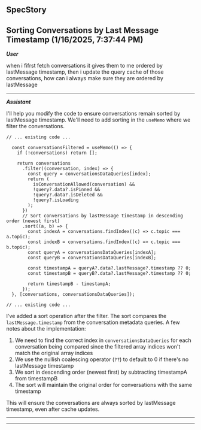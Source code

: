 ## SpecStory

## Sorting Conversations by Last Message Timestamp (1/16/2025, 7:37:44 PM)

_**User**_

when i fifrst fetch conversations it gives them to me ordered by lastMessage timestamp, then i update the query cache of those conversations, how can i always make sure they are ordered by lastMessage

---

_**Assistant**_

I'll help you modify the code to ensure conversations remain sorted by lastMessage timestamp. We'll need to add sorting in the `useMemo` where we filter the conversations.

```typescript:features/conversation-list/use-conversation-list-conversations.tsx
// ... existing code ...

  const conversationsFiltered = useMemo(() => {
    if (!conversations) return [];

    return conversations
      .filter((conversation, index) => {
        const query = conversationsDataQueries[index];
        return (
          isConversationAllowed(conversation) &&
          !query?.data?.isPinned &&
          !query?.data?.isDeleted &&
          !query?.isLoading
        );
      })
      // Sort conversations by lastMessage timestamp in descending order (newest first)
      .sort((a, b) => {
        const indexA = conversations.findIndex((c) => c.topic === a.topic);
        const indexB = conversations.findIndex((c) => c.topic === b.topic);
        const queryA = conversationsDataQueries[indexA];
        const queryB = conversationsDataQueries[indexB];
        
        const timestampA = queryA?.data?.lastMessage?.timestamp ?? 0;
        const timestampB = queryB?.data?.lastMessage?.timestamp ?? 0;
        
        return timestampB - timestampA;
      });
  }, [conversations, conversationsDataQueries]);

// ... existing code ...
```

I've added a sort operation after the filter. The sort compares the `lastMessage.timestamp` from the conversation metadata queries. A few notes about the implementation:

1. We need to find the correct index in `conversationsDataQueries` for each conversation being compared since the filtered array indices won't match the original array indices
2. We use the nullish coalescing operator (`??`) to default to 0 if there's no lastMessage timestamp
3. We sort in descending order (newest first) by subtracting timestampA from timestampB
4. The sort will maintain the original order for conversations with the same timestamp

This will ensure the conversations are always sorted by lastMessage timestamp, even after cache updates.

---



---


